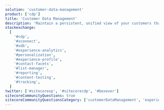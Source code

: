 ```yaml
---
solution: 'customer-data-management'
product: ['cdp']
title: 'Customer Data Management'
description: 'Maintain a persistent, unified view of your customers that is available to be leveraged in all your channels'
stackexchange:
  [
    '#cdp',
    '#xconnect',
    '#xdb',
    '#experience-analytics',
    '#personalization',
    '#experience-profile',
    '#contact-facets',
    '#list-manager',
    '#reporting',
    '#content-testing',
    '#tracking',
  ]
twitter: ['#sitecorexp', '#sitecorecdp', '#boxever']
sitecoreCommunityQuestions: true
sitecoreCommunityQuestionsCategory: ['customerDataManagement', 'experiencePlatform']
---
```

